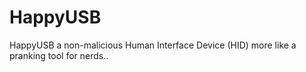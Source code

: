 # HappyUSB
HappyUSB a non-malicious Human Interface Device (HID) more like a pranking tool for nerds..
